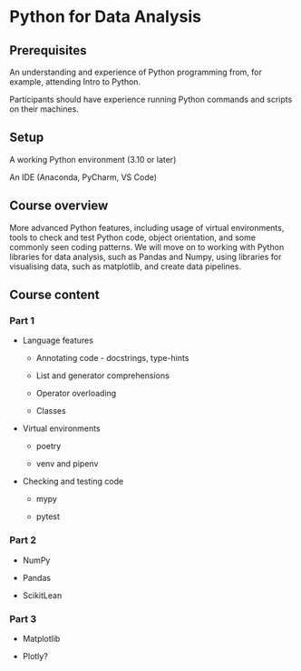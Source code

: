 # Python for Data Analysis

## Prerequisites

An understanding and experience of Python programming from, for example, attending Intro to Python. 

Participants should have experience running Python commands and scripts on their machines.

## Setup

A working Python environment (3.10 or later)

An IDE (Anaconda, PyCharm, VS Code)

## Course overview

More advanced Python features, including usage of virtual environments, tools to check and test Python code, object orientation, and some commonly seen coding patterns. We will move on to working with Python libraries for data analysis, such as Pandas and Numpy, using libraries for visualising data, such as matplotlib, and create data pipelines. 

## Course content

### Part 1

* Language features

  * Annotating code - docstrings, type-hints

  * List and generator comprehensions

  * Operator overloading

  * Classes

* Virtual environments

  * poetry

  * venv and pipenv

* Checking and testing code

  * mypy

  * pytest


### Part 2

* NumPy

* Pandas

* ScikitLean

### Part 3

* Matplotlib

* Plotly?
